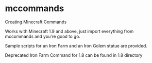 # mccommands
Creating Minecraft Commands

Works with Minecraft 1.9 and above, just import everything from mccommands and you're good to go.

Sample scripts for an Iron Farm and an Iron Golem statue are provided.

Deprecated Iron Farm Command for 1.8 can be found in 1.8 directory